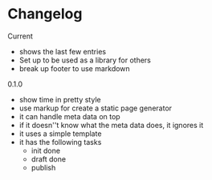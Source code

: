 # Changelog

Current
* shows the last few entries
* Set up to be used as a library for others
* break up footer to use markdown

0.1.0
* show time in pretty style
* use markup for create a static page generator
* it can handle meta data on top
* if it doesn''t know what the meta data does, it ignores it
* it uses a simple template
* it has the following tasks
  * init  done
  * draft done
  * publish

